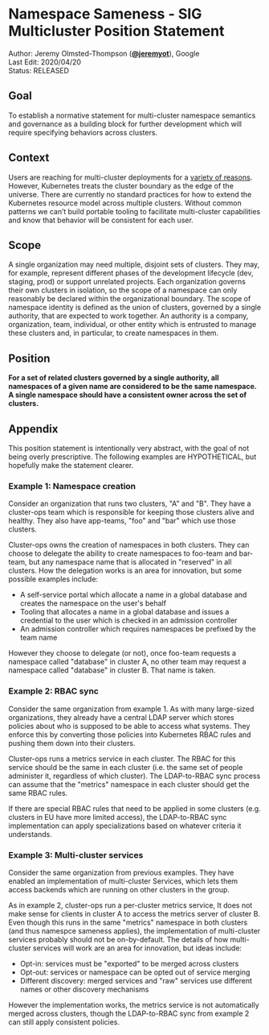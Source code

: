 # Namespace Sameness - SIG Multicluster Position Statement

Author: Jeremy Olmsted-Thompson (**[@jeremyot](https://github.com/jeremyot)**), Google  
Last Edit: 2020/04/20  
Status: RELEASED

## Goal
To establish a normative statement for multi-cluster namespace semantics and
governance as a building block for further development which will require
specifying behaviors across clusters.

## Context
Users are reaching for multi-cluster deployments for a
[variety of reasons](http://bit.ly/k8s-multicluster-conversation-starter-doc).
However, Kubernetes treats the cluster boundary as the edge of the universe.
There are currently no standard practices for how to extend the Kubernetes
resource model across multiple clusters. Without common patterns we can’t build
portable tooling to facilitate multi-cluster capabilities and know that behavior
will be consistent for each user.

## Scope
A single organization may need multiple, disjoint sets of clusters. They may,
for example, represent different phases of the development lifecycle (dev,
staging, prod) or support unrelated projects. Each organization governs their
own clusters in isolation, so the scope of a namespace can only reasonably be
declared within the organizational boundary. The scope of namespace identity is
defined as the union of clusters, governed by a single authority, that are
expected to work together.  An authority is a company, organization, team,
individual, or other entity which is entrusted to manage these clusters and, in
particular, to create namespaces in them.

## Position
**For a set of related clusters governed by a single authority, all namespaces of
a given name are considered to be the same namespace. A single namespace should
have a consistent owner across the set of clusters.**

## Appendix

This position statement is intentionally very abstract, with the goal of not
being overly prescriptive.  The following examples are HYPOTHETICAL, but
hopefully make the statement clearer.

### Example 1: Namespace creation

Consider an organization that runs two clusters, "A" and "B".  They have a
cluster-ops team which is responsible for keeping those clusters alive and
healthy.  They also have app-teams, "foo" and "bar" which use those clusters.

Cluster-ops owns the creation of namespaces in both clusters. They can choose
to delegate the ability to create namespaces to foo-team and bar-team, but any
namespace name that is allocated in "reserved" in all clusters.  How the
delegation works is an area for innovation, but some possible examples
include:
  * A self-service portal which allocate a name in a global database and
    creates the namespace on the user's behalf
  * Tooling that allocates a name in a global database and issues a credential
    to the user which is checked in an admission controller
  * An admission controller which requires namespaces be prefixed by the team
    name

However they choose to delegate (or not), once foo-team requests a namespace
called "database" in cluster A, no other team may request a namespace called
"database" in cluster B. That name is taken.

### Example 2: RBAC sync

Consider the same organization from example 1.  As with many large-sized
organizations, they already have a central LDAP server which stores policies
about who is supposed to be able to access what systems.  They enforce this by
converting those policies into Kubernetes RBAC rules and pushing them down into
their clusters.

Cluster-ops runs a metrics service in each cluster.  The RBAC for this service
should be the same in each cluster (i.e. the same set of people administer it,
regardless of which cluster).  The LDAP-to-RBAC sync process can assume that
the "metrics" namespace in each cluster should get the same RBAC rules.

If there are special RBAC rules that need to be applied in some clusters (e.g.
clusters in EU have more limited access), the LDAP-to-RBAC sync implementation
can apply specializations based on whatever criteria it understands.

### Example 3: Multi-cluster services

Consider the same organization from previous examples.  They have enabled an
implementation of multi-cluster Services, which lets them access backends which
are running on other clusters in the group.

As in example 2, cluster-ops run a per-cluster metrics service,  It does not
make sense for clients in cluster A to access the metrics server of cluster B.
Even though this runs in the same "metrics" namespace in both clusters (and
thus namespce sameness applies), the implementation of multi-cluster services
probably should not be on-by-default.  The details of how multi-cluster
services will work are an area for innovation, but ideas include:
  * Opt-in: services must be "exported" to be merged across clusters
  * Opt-out: services or namespace can be opted out of service merging
  * Different discovery: merged services and "raw" services use different names
    or other discovery mechanisms

However the implementation works, the metrics service is not automatically
merged across clusters, though the LDAP-to-RBAC sync from example 2 can still
apply consistent policies.
